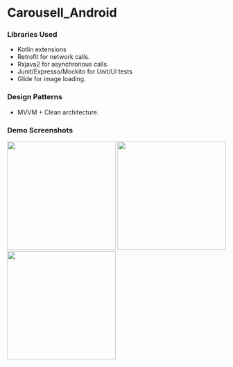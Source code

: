 # Carousell_Android

 
### Libraries Used

* Kotlin extensions
* Retrofit for network calls.
* Rxjava2 for asynchronous calls.
* Junit/Expresso/Mockito for Unit/UI tests
* Glide for image loading.

### Design Patterns

* MVVM + Clean architecture.

### Demo Screenshots

<p float="left">
  <img src="https://user-images.githubusercontent.com/10658016/128933170-33c00743-80a4-4a6c-a623-ef0bfd58f23a.png" width="250" />
   <img src="https://user-images.githubusercontent.com/10658016/128933207-43df0034-660e-4c60-b52b-c2abf211a79c.png" width="250" />
    <img src="https://user-images.githubusercontent.com/10658016/128933210-6162dbfc-6957-40cf-9562-ff729718628e.png" width="250" />
</p>


